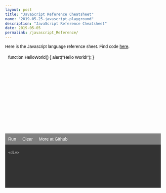 ```yaml
---
layout: post
title: "JavaScript Reference Cheatsheet"
name: "2019-05-25-javascript-playground"
description: "JavaScript Reference Cheatsheet"
date: 2019-05-05
permalink: /javascript_Reference/
---
```

  <link href="https://fonts.googleapis.com/css?family=Fira+Sans+Extra+Condensed&display=swap" rel="stylesheet">
  <style>
    body {
      font-family: 'Fira Sans Extra Condensed', sans-serif;
    }

    .codeboxwrapper {
      width: 100%;
      min-height: 400px;
      background-color: aliceblue;
      overflow: hidden;
    }

    .codeboxwrapper .codebox {
      min-height: 250px;
      color: #000;
      overflow: auto;
      padding: 5px 10px 5px 10px;
      counter-reset: line;
    }

    .codeboxwrapper .codebox div:before {
      counter-increment: line;
      content: counter(line);
      display: inline-block;
      border-right: 1px solid #ddd;
      padding: 0 .5em;
      margin-right: .5em;
      color: #888
    }

    .codeboxwrapper .output {
      min-height: 130px;
      color: #ccc;
      background-color: #333;
      overflow: auto;
      padding: 5px 10px 5px 10px;
    }

    .codeboxwrapper ul {
      list-style-type: none;
      margin: 0;
      padding: 0;
      overflow: hidden;
      background-color: grey;
      min-height: 20px;
    }

    .codeboxwrapper ul li {
      float: left;
    }

    .codeboxwrapper ul li a {
      display: block;
      color: white;
      text-align: center;
      padding: 10px;
      text-decoration: none;
    }

    .codeboxwrapper ul li a:hover {
      background-color: #111111;
    }
  </style>
<p>Here is the Javascript language reference sheet. Find code <a href="https://github.com/vwtt/jscheatsheet" target="_blank" title="javascript cheatsheet repository">here</a>.</p>

<div class="codeboxwrapper">
    <div id="codebox" class="codebox" contenteditable="true">
      function HelloWorld() {
      alert("Hello World!");
      }
    </div>
    <!--each line should be wrapped in div tag. all the spans will be inside this tag.-->
    <ul>
      <li><a href="#" onclick="myeval(this)">Run</a></li>
      <li><a href="#" onclick="cleareditor(this)">Clear</a></li>
      <li><a href="https://github.com/vwtt/jscheatsheet">More at Github</a></li>
    </ul>
    <div class="output">
      
    <div>
<div>

<!--<div class="codepanel">
    <h3>Type System<h3>
    <p>Primary Types: number, boolean, string, symbol, undefined, null</p>
    {% highlight javascript %}
    console.log(typeof(8));
    typeof(true)
    typeof("true")
    typeof(Symbol())
    typeof(undefined)
    typeof(null)
    {% endhighlight %}
    <div class="controlpanel">
        <ul>
            <li><a href="#" onclick="myeval(this)">Run</a></li>
            <li><a href="#" onclick="cleareditor(this)">Clear</a></li>                
            <li><a href="https://github.com/vwtt/jscheatsheet">More at Github</a></li>
        </ul>
    </div>
    
    <p>Reference Types: Object, Date, Array, Function</p>
    {% highlight javascript %}
    typeof(new Date())
    typeof([])
    typeof(function(){})
    console.log(typeof({}));
    {% endhighlight %}
    <div class="controlpanel">
        <ul>
            <li><a href="#" onclick="myeval(this)">Run</a></li>
            <li><a href="#" onclick="cleareditor(this)">Clear</a></li>                
            <li><a href="https://github.com/vwtt/jscheatsheet">More at Github</a></li>
        </ul>
    </div>
    
    <p>Experiment/Food for thought</p>
    {% highlight javascript %}
    typeof(new Number(6))
    typeof(Number(6))
    typeof(Number("5"))
    {% endhighlight %}
    <div class="controlpanel">
        <ul>
            <li><a href="#" onclick="myeval(this)">Run</a></li>
            <li><a href="#" onclick="cleareditor(this)">Clear</a></li>                
            <li><a href="https://github.com/vwtt/jscheatsheet">More at Github</a></li>
        </ul>
    </div>
</div>

# Variables & Scope
# Operators
<div class="codepanel">
    <h3>Control Structures<h3>    
    {% highlight javascript %}
    
    {% endhighlight %}
    <div class="controlpanel">
        <ul>
            <li><a href="javascript:myeval()">Run</a></li>
            <li><a href="javascript:cleareditor()">Clear</a></li>                
            <li><a href="#">More at Github</a></li>
        </ul>
    </div>
</div>

# Functions
    function invocation pattens
        function call a(), 
        method call a.b(), 
        a.call
        a.apply

    IIFE (Immediately Invoked Function Expression) 
    Lambdas
    inline functions
    closures
    default arguments

    functinoal programming
        Pure functions      as long as same input goes to function, same output is expected no side-effects
        Function composition    f.g = f(g(x))
        Avoid shared state      Object.assign
        Avoid mutating state    Object.freeze
        Avoid side effects

        first class functions   function is data
        higher order functions  a function that can take a function as argument and can return a function
        imperative vs declarative
        // memoize decorator with single argument
function memoize(f) {
    var obj = {};
    function wrapper(x) {
        obj[x] ? obj[x] : obj[x] = f(x);
        console.table(obj);
        return obj[x];
    }

    return wrapper;
}

// memoize decorator with arguments
function memoize(f) {
    var obj = {};
    function wrapper() {
        var arg_str = JSON.stringify(arguments);
        obj[arg_str] = obj[arg_str] || f.apply(f, arguments);
        console.table(obj);
        return cache[arg_str];
    }

    return wrapper;
}

// currying
function add(x) {
    return function (y) {
        return x + y;
    }
}

var increment = add(1);
increment(5);
increment(6);

var incrementbydozen = add(12);
incrementbydozen(5);
incrementbydozen(6);

function cube(x) { return x * x * x; }
function square(x) { return x * x; }
memcuber = memoize(cube)
memsquarer = memoize(square)

// compose
var compose = function (f, g) {
    return function (x) {
        return g(f(x));
    };
};

function addone(x) { return x + 1; }
function square(x) { return x * x; }

// creates a pipe of addone and then square
var plusonetosquare = compose(addone, square)

plusonetosquare(5)
plusonetosquare(6)
plusonetosquare(7)

var replacer = function (what, replacement) {
    return function (str) { return str.replace(what, replacement); };
}

var tolower = function (str) {
    return str.toLowerCase();
}

var snakeCase = compose(replacer(/\s+/ig, '_'), toLowerCase);

snakeCase("The Very Long Anaconda");

# Collections
    Array
    Map
    Set
    WeekMap
    WeekSet

# Iterables
# Objects

    Ways of creating Objects in Javascript
        Literals
        Factory/Functional (revealing pattern)
        Constructor
        Delegation (pseudo-prototype)
        Prototype chain
        ES5 way
        Class ES6 way
        Object.create
        Concatenative Object.assign
    Deep Copy & Shallow Copy

# Mutability
    Object.freeze

# Reactive Systems
    Push
    Pull

# Proxy & MutationObserver    

# Modules
    CommonJs    require-module.exports
    ES6         import-export
    AMD & UMD

# Promises

{% highlight javascript %}
const g = n => n + 1;
const f = n => n * 2;
const wait = time => new Promise(
  (resolve, reject) => setTimeout(
    resolve,
    time
  )
);
wait(300)
  .then(() => 20)
  .then(g)
  .then(f)
  .then(value => console.log(value)); // 42
{% endhighlight %}

# async & await

# Fetch & Axios

try this..
import { from } from 'most'
// After 1 second, logs 10
from([1, 2, 3, 4])
	.delay(1000)
	.reduce((result, y) => result + y, 0)
	.then(result => console.log(result)) -->

<script>
            w3CodeColor(document.getElementById("codebox"));

            function w3CodeColor(elmnt, mode) {
              var lang = (mode || "js");
              var elmntObj = (document.getElementById(elmnt) || elmnt);
              var elmntTxt = elmntObj.innerHTML;
              var tagcolor = "mediumblue";
              var tagnamecolor = "brown";
              var attributecolor = "red";
              var attributevaluecolor = "mediumblue";
              var commentcolor = "green";
              var cssselectorcolor = "brown";
              var csspropertycolor = "red";
              var csspropertyvaluecolor = "mediumblue";
              var cssdelimitercolor = "black";
              var cssimportantcolor = "red";
              var jscolor = "black";
              var jskeywordcolor = "mediumblue";
              var jsstringcolor = "brown";
              var jsnumbercolor = "red";
              var jspropertycolor = "black";
              //elmntObj.style.fontFamily = "Consolas,'Courier New', monospace";
              if (!lang) { lang = "html"; }
              if (lang == "html") { elmntTxt = htmlMode(elmntTxt); }
              if (lang == "css") { elmntTxt = cssMode(elmntTxt); }
              if (lang == "js") { elmntTxt = jsLineMode(elmntTxt.trim()); } //jsMode(elmntTxt)
              elmntObj.innerHTML = elmntTxt;

              function extract(str, start, end, func, repl) {
                var s, e, d = "", a = [];
                while (str.search(start) > -1) {
                  s = str.search(start);
                  e = str.indexOf(end, s);
                  if (e == -1) { e = str.length; }
                  if (repl) {
                    a.push(func(str.substring(s, e + (end.length))));
                    str = str.substring(0, s) + repl + str.substr(e + (end.length));
                  } else {
                    d += str.substring(0, s);
                    d += func(str.substring(s, e + (end.length)));
                    str = str.substr(e + (end.length));
                  }
                }
                this.rest = d + str;
                this.arr = a;
              }
              function htmlMode(txt) {
                var rest = txt, done = "", php, comment, angular, startpos, endpos, note, i;
                comment = new extract(rest, "&lt;!--", "--&gt;", commentMode, "W3HTMLCOMMENTPOS");
                rest = comment.rest;
                while (rest.indexOf("&lt;") > -1) {
                  note = "javascript";
                  startpos = rest.indexOf("&lt;");
                  if (rest.substr(startpos, 9).toUpperCase() == "&LT;STYLE") { note = "css"; }
                  if (rest.substr(startpos, 10).toUpperCase() == "&LT;SCRIPT") { note = "javascript"; }
                  endpos = rest.indexOf("&gt;", startpos);
                  if (endpos == -1) { endpos = rest.length; }
                  done += rest.substring(0, startpos);
                  done += tagMode(rest.substring(startpos, endpos + 4));
                  rest = rest.substr(endpos + 4);
                  if (note == "css") {
                    endpos = rest.indexOf("&lt;/style&gt;");
                    if (endpos > -1) {
                      done += cssMode(rest.substring(0, endpos));
                      rest = rest.substr(endpos);
                    }
                  }
                  if (note == "javascript") {
                    endpos = rest.indexOf("&lt;/script&gt;");
                    if (endpos > -1) {
                      done += jsMode(rest.substring(0, endpos));
                      rest = rest.substr(endpos);
                    }
                  }
                }
                rest = done + rest;
                for (i = 0; i < comment.arr.length; i++) {
                  rest = rest.replace("W3HTMLCOMMENTPOS", comment.arr[i]);
                }
                return rest;
              }
              function tagMode(txt) {
                var rest = txt, done = "", startpos, endpos, result;
                while (rest.search(/(\s|<br>)/) > -1) {
                  startpos = rest.search(/(\s|<br>)/);
                  endpos = rest.indexOf("&gt;");
                  if (endpos == -1) { endpos = rest.length; }
                  done += rest.substring(0, startpos);
                  done += attributeMode(rest.substring(startpos, endpos));
                  rest = rest.substr(endpos);
                }
                result = done + rest;
                result = "<span style=color:" + tagcolor + ">&lt;</span>" + result.substring(4);
                if (result.substr(result.length - 4, 4) == "&gt;") {
                  result = result.substring(0, result.length - 4) + "<span style=color:" + tagcolor + ">&gt;</span>";
                }
                return "<span style=color:" + tagnamecolor + ">" + result + "</span>";
              }
              function attributeMode(txt) {
                var rest = txt, done = "", startpos, endpos, singlefnuttpos, doublefnuttpos, spacepos;
                while (rest.indexOf("=") > -1) {
                  endpos = -1;
                  startpos = rest.indexOf("=");
                  singlefnuttpos = rest.indexOf("'", startpos);
                  doublefnuttpos = rest.indexOf('"', startpos);
                  spacepos = rest.indexOf(" ", startpos + 2);
                  if (spacepos > -1 && (spacepos < singlefnuttpos || singlefnuttpos == -1) && (spacepos < doublefnuttpos || doublefnuttpos == -1)) {
                    endpos = rest.indexOf(" ", startpos);
                  } else if (doublefnuttpos > -1 && (doublefnuttpos < singlefnuttpos || singlefnuttpos == -1) && (doublefnuttpos < spacepos || spacepos == -1)) {
                    endpos = rest.indexOf('"', rest.indexOf('"', startpos) + 1);
                  } else if (singlefnuttpos > -1 && (singlefnuttpos < doublefnuttpos || doublefnuttpos == -1) && (singlefnuttpos < spacepos || spacepos == -1)) {
                    endpos = rest.indexOf("'", rest.indexOf("'", startpos) + 1);
                  }
                  if (!endpos || endpos == -1 || endpos < startpos) { endpos = rest.length; }
                  done += rest.substring(0, startpos);
                  done += attributeValueMode(rest.substring(startpos, endpos + 1));
                  rest = rest.substr(endpos + 1);
                }
                return "<span style=color:" + attributecolor + ">" + done + rest + "</span>";
              }
              function attributeValueMode(txt) {
                return "<span style=color:" + attributevaluecolor + ">" + txt + "</span>";
              }
              function commentMode(txt) {
                return "<span style=color:" + commentcolor + ">" + txt + "</span>";
              }
              function cssMode(txt) {
                var rest = txt, done = "", s, e, comment, i, midz, c, cc;
                comment = new extract(rest, /\/\*/, "*/", commentMode, "W3CSSCOMMENTPOS");
                rest = comment.rest;
                while (rest.search("{") > -1) {
                  s = rest.search("{");
                  midz = rest.substr(s + 1);
                  cc = 1;
                  c = 0;
                  for (i = 0; i < midz.length; i++) {
                    if (midz.substr(i, 1) == "{") { cc++; c++ }
                    if (midz.substr(i, 1) == "}") { cc--; }
                    if (cc == 0) { break; }
                  }
                  if (cc != 0) { c = 0; }
                  e = s;
                  for (i = 0; i <= c; i++) {
                    e = rest.indexOf("}", e + 1);
                  }
                  if (e == -1) { e = rest.length; }
                  done += rest.substring(0, s + 1);
                  done += cssPropertyMode(rest.substring(s + 1, e));
                  rest = rest.substr(e);
                }
                rest = done + rest;
                rest = rest.replace(/{/g, "<span style=color:" + cssdelimitercolor + ">{</span>");
                rest = rest.replace(/}/g, "<span style=color:" + cssdelimitercolor + ">}</span>");
                for (i = 0; i < comment.arr.length; i++) {
                  rest = rest.replace("W3CSSCOMMENTPOS", comment.arr[i]);
                }
                return "<span style=color:" + cssselectorcolor + ">" + rest + "</span>";
              }
              function cssPropertyMode(txt) {
                var rest = txt, done = "", s, e, n, loop;
                if (rest.indexOf("{") > -1) { return cssMode(rest); }
                while (rest.search(":") > -1) {
                  s = rest.search(":");
                  loop = true;
                  n = s;
                  while (loop == true) {
                    loop = false;
                    e = rest.indexOf(";", n);
                    if (rest.substring(e - 5, e + 1) == "&nbsp;") {
                      loop = true;
                      n = e + 1;
                    }
                  }
                  if (e == -1) { e = rest.length; }
                  done += rest.substring(0, s);
                  done += cssPropertyValueMode(rest.substring(s, e + 1));
                  rest = rest.substr(e + 1);
                }
                return "<span style=color:" + csspropertycolor + ">" + done + rest + "</span>";
              }
              function cssPropertyValueMode(txt) {
                var rest = txt, done = "", s;
                rest = "<span style=color:" + cssdelimitercolor + ">:</span>" + rest.substring(1);
                while (rest.search(/!important/i) > -1) {
                  s = rest.search(/!important/i);
                  done += rest.substring(0, s);
                  done += cssImportantMode(rest.substring(s, s + 10));
                  rest = rest.substr(s + 10);
                }
                result = done + rest;
                if (result.substr(result.length - 1, 1) == ";" && result.substr(result.length - 6, 6) != "&nbsp;" && result.substr(result.length - 4, 4) != "&lt;" && result.substr(result.length - 4, 4) != "&gt;" && result.substr(result.length - 5, 5) != "&amp;") {
                  result = result.substring(0, result.length - 1) + "<span style=color:" + cssdelimitercolor + ">;</span>";
                }
                return "<span style=color:" + csspropertyvaluecolor + ">" + result + "</span>";
              }
              function cssImportantMode(txt) {
                return "<span style=color:" + cssimportantcolor + ";font-weight:bold;>" + txt + "</span>";
              }
              function jsLineMode(txt) {
                var res = [];
                var lines = txt.trim().split('\n');
                for (var i = 0; i < lines.length; i++) {
                  res.push(`<div>${jsMode(lines[i].trim())}</div>`);
                }
                return res.join('\n');
              }
              function jsMode(txt) {
                var rest = txt, done = "", esc = [], i, cc, tt = "", sfnuttpos, dfnuttpos, compos, comlinepos, keywordpos, numpos, mypos, dotpos, y;
                for (i = 0; i < rest.length; i++) {
                  cc = rest.substr(i, 1);
                  if (cc == "\\") {
                    esc.push(rest.substr(i, 2));
                    cc = "W3JSESCAPE";
                    i++;
                  }
                  tt += cc;
                }
                rest = tt;
                y = 1;
                while (y == 1) {
                  sfnuttpos = getPos(rest, "'", "'", jsStringMode);
                  dfnuttpos = getPos(rest, '"', '"', jsStringMode);
                  compos = getPos(rest, /\/\*/, "*/", commentMode);
                  comlinepos = getPos(rest, /\/\//, "<br>", commentMode);
                  numpos = getNumPos(rest, jsNumberMode);
                  keywordpos = getKeywordPos("js", rest, jsKeywordMode);
                  dotpos = getDotPos(rest, jsPropertyMode);
                  if (Math.max(numpos[0], sfnuttpos[0], dfnuttpos[0], compos[0], comlinepos[0], keywordpos[0], dotpos[0]) == -1) { break; }
                  mypos = getMinPos(numpos, sfnuttpos, dfnuttpos, compos, comlinepos, keywordpos, dotpos);
                  if (mypos[0] == -1) { break; }
                  if (mypos[0] > -1) {
                    done += rest.substring(0, mypos[0]);
                    done += mypos[2](rest.substring(mypos[0], mypos[1]));
                    rest = rest.substr(mypos[1]);
                  }
                }
                rest = done + rest;
                for (i = 0; i < esc.length; i++) {
                  rest = rest.replace("W3JSESCAPE", esc[i]);
                }
                return "<span style=color:" + jscolor + ">" + rest + "</span>";
              }
              function jsStringMode(txt) {
                return "<span style=color:" + jsstringcolor + ">" + txt + "</span>";
              }
              function jsKeywordMode(txt) {
                return "<span style=color:" + jskeywordcolor + ">" + txt + "</span>";
              }
              function jsNumberMode(txt) {
                return "<span style=color:" + jsnumbercolor + ">" + txt + "</span>";
              }
              function jsPropertyMode(txt) {
                return "<span style=color:" + jspropertycolor + ">" + txt + "</span>";
              }
              function getDotPos(txt, func) {
                var x, i, j, s, e, arr = [".", "<", " ", ";", "(", "+", ")", "[", "]", ",", "&", ":", "{", "}", "/", "-", "*", "|", "%"];
                s = txt.indexOf(".");
                if (s > -1) {
                  x = txt.substr(s + 1);
                  for (j = 0; j < x.length; j++) {
                    cc = x[j];
                    for (i = 0; i < arr.length; i++) {
                      if (cc.indexOf(arr[i]) > -1) {
                        e = j;
                        return [s + 1, e + s + 1, func];
                      }
                    }
                  }
                }
                return [-1, -1, func];
              }
              function getMinPos() {
                var i, arr = [];
                for (i = 0; i < arguments.length; i++) {
                  if (arguments[i][0] > -1) {
                    if (arr.length == 0 || arguments[i][0] < arr[0]) { arr = arguments[i]; }
                  }
                }
                if (arr.length == 0) { arr = arguments[i]; }
                return arr;
              }
              function getKeywordPos(typ, txt, func) {
                var words, i, pos, rpos = -1, rpos2 = -1, patt;
                if (typ == "js") {
                  words = ["abstract", "arguments", "boolean", "break", "byte", "case", "catch", "char", "class", "const", "continue", "debugger", "default", "delete",
                    "do", "double", "else", "enum", "eval", "export", "extends", "false", "final", "finally", "float", "for", "function", "goto", "if", "implements", "import",
                    "in", "instanceof", "int", "interface", "let", "long", "NaN", "native", "new", "null", "package", "private", "protected", "public", "return", "short", "static",
                    "super", "switch", "synchronized", "this", "throw", "throws", "transient", "true", "try", "typeof", "var", "void", "volatile", "while", "with", "yield"];
                }
                for (i = 0; i < words.length; i++) {
                  pos = txt.indexOf(words[i]);
                  if (pos > -1) {
                    patt = /\W/g;
                    if (txt.substr(pos + words[i].length, 1).match(patt) && txt.substr(pos - 1, 1).match(patt)) {
                      if (pos > -1 && (rpos == -1 || pos < rpos)) {
                        rpos = pos;
                        rpos2 = rpos + words[i].length;
                      }
                    }
                  }
                }
                return [rpos, rpos2, func];
              }
              function getPos(txt, start, end, func) {
                var s, e;
                s = txt.search(start);
                e = txt.indexOf(end, s + (end.length));
                if (e == -1) { e = txt.length; }
                return [s, e + (end.length), func];
              }
              function getNumPos(txt, func) {
                var arr = ["<br>", " ", ";", "(", "+", ")", "[", "]", ",", "&", ":", "{", "}", "/", "-", "*", "|", "%", "="], i, j, c, startpos = 0, endpos, word;
                for (i = 0; i < txt.length; i++) {
                  for (j = 0; j < arr.length; j++) {
                    c = txt.substr(i, arr[j].length);
                    if (c == arr[j]) {
                      if (c == "-" && (txt.substr(i - 1, 1) == "e" || txt.substr(i - 1, 1) == "E")) {
                        continue;
                      }
                      endpos = i;
                      if (startpos < endpos) {
                        word = txt.substring(startpos, endpos);
                        if (!isNaN(word)) { return [startpos, endpos, func]; }
                      }
                      i += arr[j].length;
                      startpos = i;
                      i -= 1;
                      break;
                    }
                  }
                }
                return [-1, -1, func];
              }
            }

        
    function myeval(tgt){
        let arr=[];
        const err=['you cheat!', 'yo dawg!'];
        r=tgt.parentElement.parentElement.nextElementSibling;        
        if(!r){
            r=document.createElement("div");
            tgt.parentElement.parentElement.parentElement.appendChild(r);
        }
        const logger = function(m){ 
            arr.push(m);                 
            r.innerHTML = arr.join("<br>");
        };
        s=tgt.parentElement.parentElement.previousElementSibling.innerText;
        s=s.trim().replace(/console.log/g, 'logger');
        if(s.length===0)
            r.innerHTML = err[0];
        else if (s.length>500)
            r.innerHTML = err[1];
        else {
            eval(s);
        }
    }
    function cleareditor(tgt){
        r=tgt.parentElement.parentElement.nextElementSibling;
        r.innerHTML = "";
    }
</script>    